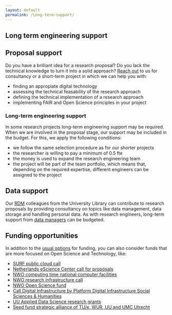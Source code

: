 ```yaml
---
layout: default
permalink: /Long-term-support/
---
```


## Long term engineering support

## Proposal support

Do you have a brilliant idea for a research proposal? Do you lack the technical knowledge to turn it into a solid approach?
[Reach out](#get-in-touch) to us for consultancy or a
short-term project in which we can help you with:
* finding an appropiate digital technology
* assessing the technical feasability of the research approach
* defining the technical implementation of a research approach
* implementing FAIR and Open Science principles in your project


### Long-term engineering support

In some research projects long-term engineering support may be required. When we are involved in the proposal stage, our support may be included in the budget. 
For this, we apply the following conditions:
* we follow the same selection procedure as for our shorter projects
* the researcher is willing to pay a minimum of 0.5 fte 
* the money is used to expand the research engineering team 
* the project will be part of the team portfolio, which means that, depending on the required expertise, different engineers can be assigned to the project


## Data support

Our [RDM](https://www.uu.nl/en/research/research-data-management) colleagues from the University Library can contribute to 
research proposals by providing consultancy on topics like data management, data storage and handling personal data. 
As with research engineers, long-term support from [data managers](https://www.uu.nl/en/research/research-data-management/tools-services/experienced-data-managers) can be budgeted.


## Funding opportunities

In addition to the [usual options](https://intranet.uu.nl/kennisbank/1-research-funding-orientation-phase) for funding, 
you can also consider funds that are more focused on Open Science and Technology,
like:
- [SURF public cloud call](https://www.surf.nl/en/call-public-cloud-for-research)
- [Netherlands eScience Center call for proposals](https://www.esciencecenter.nl/calls-for-proposals/)
- [NWO computing time national computer facilities](https://www.nwo.nl/en/calls/computing-time-national-computer-facilities-2021)
- [NWO research infrastructure call](https://www.nwo.nl/en/calls/research-infrastructure-ri-national-consortia-formerly-nwo-investment-grant-large)
- [NWO Open Science fund](https://www.nwo.nl/calls/open-science-fund-2020/2021)
- [Call Digital Infrastructure by Platform Digital Infrastructure Social Sciences & Humanities](https://pdi-ssh.nl/en/front-page/)
- [UU Applied Data Science research grants](https://www.uu.nl/en/research/applied-data-science/research/research-grants)
- [Seed fund strategic alliance of TU/e, WUR, UU and UMC Utrecht](https://ewuu.nl/en/collaboration/seed-fund/) 